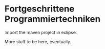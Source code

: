 Fortgeschrittene Programmiertechniken
=====================================

Import the maven project in eclipse.

More stuff to be here, eventually.